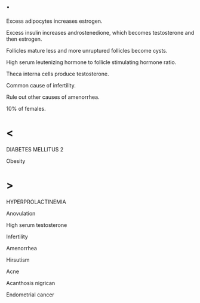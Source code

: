 # .

Excess adipocytes increases estrogen.

Excess insulin increases androstenedione, which becomes testosterone and then estrogen.

Follicles mature less and more unruptured follicles become cysts.

High serum leutenizing hormone to follicle stimulating hormone ratio.

Theca interna cells produce testosterone.

Common cause of infertility.

Rule out other causes of amenorrhea.

10% of females.

# <

DIABETES MELLITUS 2

Obesity

# >

HYPERPROLACTINEMIA

Anovulation

High serum testosterone

Infertility

Amenorrhea

Hirsutism

Acne

Acanthosis nigrican

Endometrial cancer
